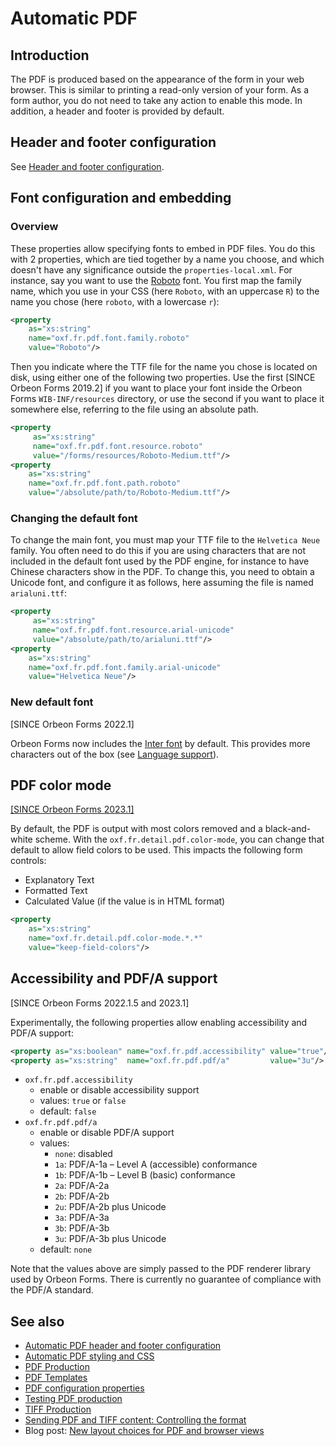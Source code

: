 # Automatic PDF

## Introduction

The PDF is produced based on the appearance of the form in your web browser. This is similar to printing a read-only version of your form. As a form author, you do not need to take any action to enable this mode. In addition, a header and footer is provided by default.

[//]: # (TODO: Add a screenshot.)

## Header and footer configuration

See [Header and footer configuration](pdf-automatic-header-footer.md).

## Font configuration and embedding

### Overview

These properties allow specifying fonts to embed in PDF files. You do this with 2 properties, which are tied together by a name you choose, and which doesn't have any significance outside the `properties-local.xml`. For instance, say you want to use the [Roboto](https://fonts.google.com/specimen/Roboto) font. You first map the family name, which you use in your CSS (here `Roboto`, with an uppercase `R`) to the name you chose (here `roboto`, with a lowercase `r`):

```xml
<property
    as="xs:string"
    name="oxf.fr.pdf.font.family.roboto"
    value="Roboto"/>
```

Then you indicate where the TTF file for the name you chose is located on disk, using either one of the following two properties. Use the first [SINCE Orbeon Forms 2019.2] if you want to place your font inside the Orbeon Forms `WIB-INF/resources` directory, or use the second if you want to place it somewhere else, referring to the file using an absolute path.

```xml
<property
     as="xs:string"  
     name="oxf.fr.pdf.font.resource.roboto"                                  
     value="/forms/resources/Roboto-Medium.ttf"/>
<property
    as="xs:string"
    name="oxf.fr.pdf.font.path.roboto"
    value="/absolute/path/to/Roboto-Medium.ttf"/>
```

### Changing the default font

To change the main font, you must map your TTF file to the `Helvetica Neue` family. You often need to do this if you are using characters that are not included in the default font used by the PDF engine, for instance to have Chinese characters show in the PDF. To change this, you need to obtain a Unicode font, and configure it as follows, here assuming the file is named `arialuni.ttf`:

```xml
<property
     as="xs:string"  
     name="oxf.fr.pdf.font.resource.arial-unicode"                                  
     value="/absolute/path/to/arialuni.ttf"/>
<property 
    as="xs:string"  
    name="oxf.fr.pdf.font.family.arial-unicode"                            
    value="Helvetica Neue"/>
```

### New default font

[SINCE Orbeon Forms 2022.1]

Orbeon Forms now includes the [Inter font](https://rsms.me/inter/) by default. This provides more characters out of the box (see [Language support](https://rsms.me/inter/#languages)).

## PDF color mode

[\[SINCE Orbeon Forms 2023.1\]](/release-notes/orbeon-forms-2023.1.md)

By default, the PDF is output with most colors removed and a black-and-white scheme. With the `oxf.fr.detail.pdf.color-mode`, you can change that default to allow field colors to be used. This impacts the following form controls:

- Explanatory Text
- Formatted Text
- Calculated Value (if the value is in HTML format)

```xml
<property
    as="xs:string"
    name="oxf.fr.detail.pdf.color-mode.*.*"
    value="keep-field-colors"/>
```

## Accessibility and PDF/A support

[SINCE Orbeon Forms 2022.1.5 and 2023.1]

Experimentally, the following properties allow enabling accessibility and PDF/A support:

```xml
<property as="xs:boolean" name="oxf.fr.pdf.accessibility" value="true"/>
<property as="xs:string"  name="oxf.fr.pdf.pdf/a"         value="3u"/>
```

- `oxf.fr.pdf.accessibility`
    - enable or disable accessibility support
    - values: `true` or `false`
    - default: `false`
- `oxf.fr.pdf.pdf/a`
    - enable or disable PDF/A support
    - values:
        - `none`: disabled
        - `1a`: PDF/A-1a – Level A (accessible) conformance
        - `1b`: PDF/A-1b – Level B (basic) conformance
        - `2a`: PDF/A-2a
        - `2b`: PDF/A-2b
        - `2u`: PDF/A-2b plus Unicode
        - `3a`: PDF/A-3a
        - `3b`: PDF/A-3b
        - `3u`: PDF/A-3b plus Unicode
    - default: `none`

Note that the values above are simply passed to the PDF renderer library used by Orbeon Forms. There is currently no guarantee of compliance with the PDF/A standard. 

## See also

- [Automatic PDF header and footer configuration](pdf-automatic-header-footer.md)
- [Automatic PDF styling and CSS](/form-runner/styling/automatic-pdf.md)
- [PDF Production](pdf-production.md)
- [PDF Templates](pdf-templates.md)
- [PDF configuration properties](/configuration/properties/form-runner-pdf.md)
- [Testing PDF production](/form-builder/pdf-test.md)
- [TIFF Production](/form-runner/feature/tiff-production.md)
- [Sending PDF and TIFF content: Controlling the format](/form-runner/advanced/buttons-and-processes/actions-form-runner-send.md)
- Blog post: [New layout choices for PDF and browser views](https://blog.orbeon.com/2019/11/new-layout-choices-for-pdf-and-browser.html)